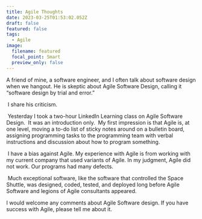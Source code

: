 ```yaml
---
title: Agile Thoughts
date: 2023-03-25T01:53:02.052Z
draft: false
featured: false
tags:
  - Agile
image:
  filename: featured
  focal_point: Smart
  preview_only: false
---
```

A friend of mine, a software engineer, and I often talk about software design when we hangout. He is skeptic about Agile Software Design, calling it “software design by trial and error.”

 I share his criticism.

 Yesterday I took a two-hour LinkedIn Learning class on Agile Software Design.  It was an introduction only.  My first impression is that Agile is, at one level, moving a to-do list of sticky notes around on a bulletin board, assigning programming tasks to the programming team with verbal instructions and discussion about how to program something.

 I have a bias against Agile. My experience with Agile is from working with my current company that used variants of Agile. In my judgment, Agile did not work. Our programs had many defects.

 Much exceptional software, like the software that controlled the Space Shuttle, was designed, coded, tested, and deployed long before Agile Software and legions of Agile consultants appeared.

I would welcome any comments about Agile Software design. If you have success with Agile, please tell me about it.